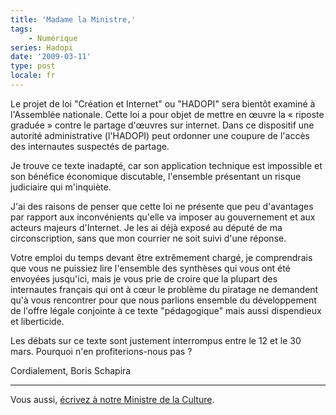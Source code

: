 ```yaml
---
title: 'Madame la Ministre,'
tags:
    - Numérique
series: Hadopi
date: '2009-03-11'
type: post
locale: fr
---
```


Le projet de loi "Création et Internet" ou "HADOPI" sera bientôt examiné à l'Assemblée nationale. Cette loi a pour objet de mettre en œuvre la «&nbsp;riposte graduée&nbsp;» contre le partage d'œuvres sur internet. Dans ce dispositif une autorité administrative (l'HADOPI) peut ordonner une coupure de l'accès des internautes suspectés de partage.

Je trouve ce texte inadapté, car son application technique est impossible et son bénéfice économique discutable, l'ensemble présentant un risque judiciaire qui m'inquiète.

J'ai des raisons de penser que cette loi ne présente que peu d'avantages par rapport aux inconvénients qu'elle va imposer au gouvernement et aux acteurs majeurs d'Internet. Je les ai déjà exposé au député de ma circonscription, sans que mon courrier ne soit suivi d'une réponse.

Votre emploi du temps devant être extrêmement chargé, je comprendrais que vous ne puissiez lire l'ensemble des synthèses qui vous ont été envoyées jusqu'ici, mais je vous prie de croire que la plupart des internautes français qui ont à cœur le problème du piratage ne demandent qu'à vous rencontrer pour que nous parlions ensemble du développement de l'offre légale conjointe à ce texte "pédagogique" mais aussi dispendieux et liberticide.

Les débats sur ce texte sont justement interrompus entre le 12 et le 30 mars. Pourquoi n'en profiterions-nous pas&nbsp;?

Cordialement,
Boris Schapira

***

Vous aussi, [écrivez à notre Ministre de la Culture](http://www.culture.gouv.fr/).
